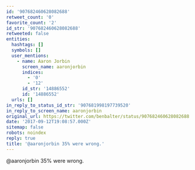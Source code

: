 ```yaml
---
id: '907682460628082688'
retweet_count: '0'
favorite_count: '2'
id_str: '907682460628082688'
retweeted: false
entities:
  hashtags: []
  symbols: []
  user_mentions:
    - name: Aaron Jorbin
      screen_name: aaronjorbin
      indices:
        - '0'
        - '12'
      id_str: '14886552'
      id: '14886552'
  urls: []
in_reply_to_status_id_str: '907681998197739520'
in_reply_to_screen_name: aaronjorbin
original_url: https://twitter.com/benbalter/status/907682460628082688
date: '2017-09-12T19:08:57.000Z'
sitemap: false
robots: noindex
reply: true
title: '@aaronjorbin 35% were wrong.'
---
```


@aaronjorbin 35% were wrong.
